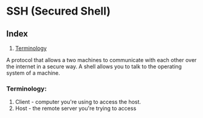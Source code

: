 # SSH (Secured Shell)

## Index

1. [Terminology](###terminology)

A protocol that allows a two machines to communicate with each other over the internet in a secure way. A shell allows you to talk to the operating system of a machine.

### Terminology:

1. Client - computer you're using to access the host.
2. Host - the remote server you're trying to access
